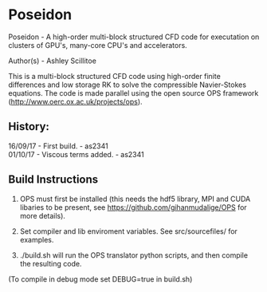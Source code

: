 # Poseidon

Poseidon - A high-order multi-block structured CFD code for executation on
           clusters of GPU's, many-core CPU's and accelerators.

Author(s) - Ashley Scillitoe

This is a multi-block structured CFD code using high-order finite
differences and low storage RK to solve the compressible Navier-Stokes 
equations. The code is made parallel using the open source OPS 
framework (http://www.oerc.ox.ac.uk/projects/ops).

History:
--------
16/09/17  - First build.                                             - as2341  
01/10/17  - Viscous terms added.                                     - as2341  


Build Instructions
------------------
1) OPS must first be installed (this needs the hdf5 library, MPI and CUDA libaries to be present, see https://github.com/gihanmudalige/OPS for more details).

2) Set compiler and lib enviroment variables. See src/sourcefiles/ for examples.

3) ./build.sh will run the OPS translator python scripts, and then compile the resulting code. 

(To compile in debug mode set DEBUG=true in build.sh)

